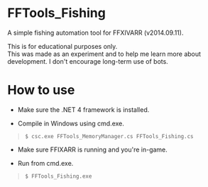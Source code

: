 FFTools_Fishing
===============

A simple fishing automation tool for FFXIVARR (v2014.09.11).

This is for educational purposes only.  
This was made as an experiment and to help me learn more about development.
I don't encourage long-term use of bots.

How to use
==========
- Make sure the .NET 4 framework is installed.

- Compile in Windows using cmd.exe.
>`$ csc.exe FFTools_MemoryManager.cs FFTools_Fishing.cs`

- Make sure FFIXARR is running and you're in-game.

- Run from cmd.exe.
>`$ FFTools_Fishing.exe`
